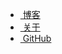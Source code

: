 <ul>
  <li><a href="/"><span class="fa fa-free-code-camp fa-lg"></span>&nbsp;博客</a></li>
  <li><a href="/about/"><span class="fa fa-heart fa-lg"></span>&nbsp;关于</a></li>
  <li><a href="https://github.com/WangWenzhuang"><span class="fa fa-github fa-lg"></span>&nbsp;GitHub</a></li>
</ul>